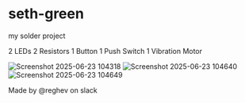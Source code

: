 # seth-green
my solder project 

2 LEDs
2 Resistors
1 Button
1 Push Switch
1 Vibration Motor


![Screenshot 2025-06-23 104318](https://github.com/user-attachments/assets/a211b6c9-4929-441e-9bbf-cffb2ec05e4c)
![Screenshot 2025-06-23 104640](https://github.com/user-attachments/assets/eb39947e-673a-46a3-ae7c-fa8c1e02a356)
![Screenshot 2025-06-23 104649](https://github.com/user-attachments/assets/0a77db29-5963-4bb3-89fd-793f46fdf262)

Made by @reghev on slack
